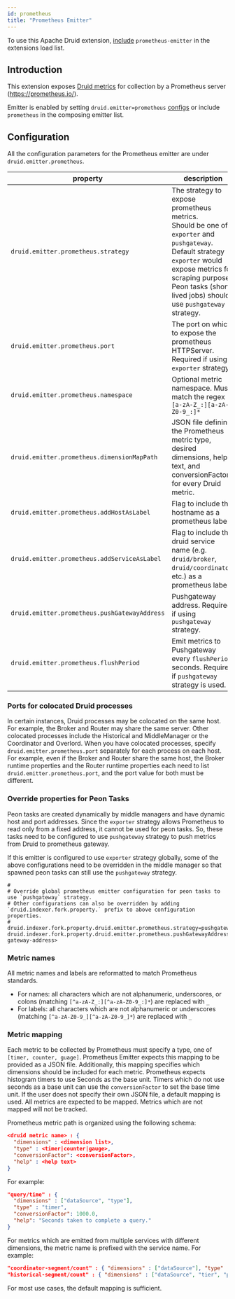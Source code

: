 ```yaml
---
id: prometheus
title: "Prometheus Emitter"
---
```


<!--
  ~ Licensed to the Apache Software Foundation (ASF) under one
  ~ or more contributor license agreements.  See the NOTICE file
  ~ distributed with this work for additional information
  ~ regarding copyright ownership.  The ASF licenses this file
  ~ to you under the Apache License, Version 2.0 (the
  ~ "License"); you may not use this file except in compliance
  ~ with the License.  You may obtain a copy of the License at
  ~
  ~   http://www.apache.org/licenses/LICENSE-2.0
  ~
  ~ Unless required by applicable law or agreed to in writing,
  ~ software distributed under the License is distributed on an
  ~ "AS IS" BASIS, WITHOUT WARRANTIES OR CONDITIONS OF ANY
  ~ KIND, either express or implied.  See the License for the
  ~ specific language governing permissions and limitations
  ~ under the License.
  -->


To use this Apache Druid extension, [include](../../configuration/extensions.md#loading-extensions) `prometheus-emitter` in the extensions load list.

## Introduction

This extension exposes [Druid metrics](https://druid.apache.org/docs/latest/operations/metrics.html) for collection by a Prometheus server (https://prometheus.io/).

Emitter is enabled by setting `druid.emitter=prometheus` [configs](https://druid.apache.org/docs/latest/configuration/index.html#enabling-metrics) or include `prometheus` in the composing emitter list. 


## Configuration

All the configuration parameters for the Prometheus emitter are under `druid.emitter.prometheus`.

| property                                      | description                                                                                                                                                                                                                            | required? | default                              |
|-----------------------------------------------|----------------------------------------------------------------------------------------------------------------------------------------------------------------------------------------------------------------------------------------|-----------|--------------------------------------|
| `druid.emitter.prometheus.strategy`           | The strategy to expose prometheus metrics. <br/>Should be one of `exporter` and `pushgateway`. Default strategy `exporter` would expose metrics for scraping purpose. Peon tasks (short-lived jobs) should use `pushgateway` strategy. | yes       | exporter                             |
| `druid.emitter.prometheus.port`               | The port on which to expose the prometheus HTTPServer. Required if using `exporter` strategy.                                                                                                                                          | no        | none                                 |
| `druid.emitter.prometheus.namespace`          | Optional metric namespace. Must match the regex `[a-zA-Z_:][a-zA-Z0-9_:]*`                                                                                                                                                             | no        | druid                                |
| `druid.emitter.prometheus.dimensionMapPath`   | JSON file defining the Prometheus metric type, desired dimensions, help text, and conversionFactor for every Druid metric.                                                                                                             | no        | Default mapping provided. See below. |
| `druid.emitter.prometheus.addHostAsLabel`     | Flag to include the hostname as a prometheus label.                                                                                                                                                                                    | no        | false                                |
| `druid.emitter.prometheus.addServiceAsLabel`  | Flag to include the druid service name (e.g. `druid/broker`, `druid/coordinator`, etc.) as a prometheus label.                                                                                                                         | no        | false                                |
| `druid.emitter.prometheus.pushGatewayAddress` | Pushgateway address. Required if using `pushgateway` strategy.                                                                                                                                                                         | no        | none                                 |
|`druid.emitter.prometheus.flushPeriod`|Emit metrics to Pushgateway every `flushPeriod` seconds. Required if `pushgateway` strategy is used.|no|15|

### Ports for colocated Druid processes

In certain instances, Druid processes may be colocated on the same host. For example, the Broker and Router may share the same server. Other colocated processes include the Historical and MiddleManager or the Coordinator and Overlord. When you have colocated processes, specify `druid.emitter.prometheus.port` separately for each process on each host. For example, even if the Broker and Router share the same host, the Broker runtime properties and the Router runtime properties each need to list `druid.emitter.prometheus.port`, and the port value for both must be different.

### Override properties for Peon Tasks

Peon tasks are created dynamically by middle managers and have dynamic host and port addresses. Since the `exporter` strategy allows Prometheus to read only from a fixed address, it cannot be used for peon tasks.
So, these tasks need to be configured to use `pushgateway` strategy to push metrics from Druid to prometheus gateway.

If this emitter is configured to use `exporter` strategy globally, some of the above configurations need to be overridden in the middle manager so that spawned peon tasks can still use the `pushgateway` strategy.

```
#
# Override global prometheus emitter configuration for peon tasks to use `pushgateway` strategy.
# Other configurations can also be overridden by adding `druid.indexer.fork.property.` prefix to above configuration properties.
# 
druid.indexer.fork.property.druid.emitter.prometheus.strategy=pushgateway
druid.indexer.fork.property.druid.emitter.prometheus.pushGatewayAddress=http://<push-gateway-address>
```

### Metric names

All metric names and labels are reformatted to match Prometheus standards.
- For names: all characters which are not alphanumeric, underscores, or colons (matching `[^a-zA-Z_:][^a-zA-Z0-9_:]*`) are replaced with `_`
- For labels: all characters which are not alphanumeric or underscores (matching `[^a-zA-Z0-9_][^a-zA-Z0-9_]*`) are replaced with `_`

### Metric mapping

Each metric to be collected by Prometheus must specify a type, one of `[timer, counter, guage]`. Prometheus Emitter expects this mapping to
be provided as a JSON file.  Additionally, this mapping specifies which dimensions should be included for each metric.  Prometheus expects
histogram timers to use Seconds as the base unit.  Timers which do not use seconds as a base unit can use the `conversionFactor` to set
the base time unit. If the user does not specify their own JSON file, a default mapping is used.  All
metrics are expected to be mapped. Metrics which are not mapped will not be tracked.

Prometheus metric path is organized using the following schema:

```json
<druid metric name> : { 
  "dimensions" : <dimension list>, 
  "type" : <timer|counter|gauge>, 
  "conversionFactor": <conversionFactor>, 
  "help" : <help text>
}
```

For example:
```json
"query/time" : { 
  "dimensions" : ["dataSource", "type"],
  "type" : "timer",
  "conversionFactor": 1000.0,
  "help": "Seconds taken to complete a query."
}
```

For metrics which are emitted from multiple services with different dimensions, the metric name is prefixed with
the service name. For example:

```json
"coordinator-segment/count" : { "dimensions" : ["dataSource"], "type" : "gauge" },
"historical-segment/count" : { "dimensions" : ["dataSource", "tier", "priority"], "type" : "gauge" }
```
 
For most use cases, the default mapping is sufficient.
